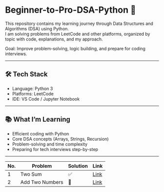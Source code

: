 # Beginner-to-Pro-DSA-Python 🚀

This repository contains my learning journey through Data Structures and Algorithms (DSA) using Python.  
I am solving problems from LeetCode and other platforms, organized by topic with code, explanations, and my approach.

Goal: Improve problem-solving, logic building, and prepare for coding interviews.

---

## 🛠️ Tech Stack
- Language: Python 3
- Platforms: LeetCode
- IDE: VS Code / Jupyter Notebook 

---

## 📚 What I’m Learning
- Efficient coding with Python
- Core DSA concepts (Arrays, Strings, Recursion)
- Problem-solving and time complexity
- Preparing for tech interviews step-by-step

---

| No. | Problem | Solution | Link |
|-----|---------|----------|------|
| 1   | Two Sum | ✅        | [Link](https://leetcode.com/problems/two-sum/) |
| 2   | Add Two Numbers | 🚧 | [Link](https://leetcode.com/problems/add-two-numbers/) |



